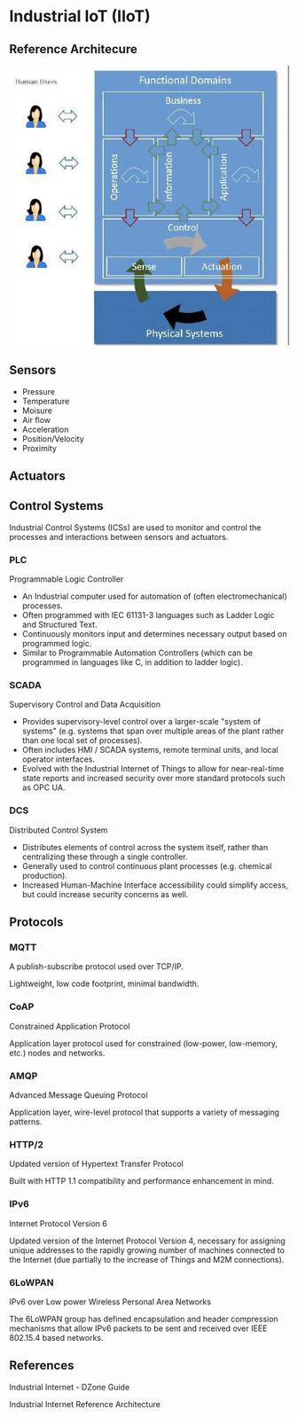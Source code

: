 # Industrial IoT (IIoT)

## Reference Architecure

![image](../../media/Industrial-IoT-(IIoT)-image1.jpg)

## Sensors

- Pressure
- Temperature
- Moisure
- Air flow
- Acceleration
- Position/Velocity
- Proximity

## Actuators

## Control Systems

Industrial Control Systems (ICSs) are used to monitor and control the processes and interactions between sensors and actuators.

### PLC

Programmable Logic Controller

- An Industrial computer used for automation of (often electromechanical) processes.
- Often programmed with IEC 61131-3 languages such as Ladder Logic and Structured Text.
- Continuously monitors input and determines necessary output based on programmed logic.
- Similar to Programmable Automation Controllers (which can be programmed in languages like C, in addition to ladder logic).

### SCADA

Supervisory Control and Data Acquisition

- Provides supervisory-level control over a larger-scale "system of systems" (e.g. systems that span over multiple areas of the plant rather than one local set of processes).
- Often includes HMI / SCADA systems, remote terminal units, and local operator interfaces.
- Evolved with the Industrial Internet of Things to allow for near-real-time state reports and increased security over more standard protocols such as OPC UA.

### DCS

Distributed Control System

- Distributes elements of control across the system itself, rather than centralizing these through a single controller.
- Generally used to control continuous plant processes (e.g. chemical production).
- Increased Human-Machine Interface accessibility could simplify access, but could increase security concerns as well.

## Protocols

### MQTT

A publish-subscribe protocol used over TCP/IP.

Lightweight, low code footprint, minimal bandwidth.

### CoAP

Constrained Application Protocol

Application layer protocol used for constrained (low-power, low-memory, etc.) nodes and networks.

### AMQP

Advanced Message Queuing Protocol

Application layer, wire-level protocol that supports a variety of messaging patterns.

### HTTP/2

Updated version of Hypertext Transfer Protocol

Built with HTTP 1.1 compatibility and performance enhancement in mind.

### IPv6

Internet Protocol Version 6

Updated version of the Internet Protocol Version 4, necessary for assigning unique addresses to the rapidly growing number of machines connected to the Internet (due partially to the increase of Things and M2M connections).

### 6LoWPAN

IPv6 over Low power Wireless Personal Area Networks

The 6LoWPAN group has defined encapsulation and header compression mechanisms that allow IPv6 packets to be sent and received over IEEE 802.15.4 based networks.

## References

Industrial Internet - DZone Guide

Industrial Internet Reference Architecture
